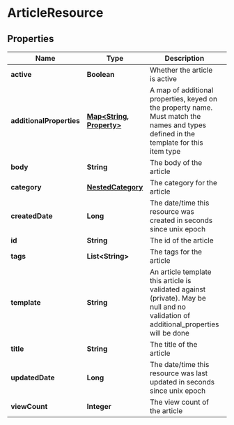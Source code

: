 
# ArticleResource

## Properties
Name | Type | Description | Notes
------------ | ------------- | ------------- | -------------
**active** | **Boolean** | Whether the article is active | 
**additionalProperties** | [**Map&lt;String, Property&gt;**](Property.md) | A map of additional properties, keyed on the property name.  Must match the names and types defined in the template for this item type |  [optional]
**body** | **String** | The body of the article | 
**category** | [**NestedCategory**](NestedCategory.md) | The category for the article | 
**createdDate** | **Long** | The date/time this resource was created in seconds since unix epoch |  [optional]
**id** | **String** | The id of the article |  [optional]
**tags** | **List&lt;String&gt;** | The tags for the article |  [optional]
**template** | **String** | An article template this article is validated against (private). May be null and no validation of additional_properties will be done |  [optional]
**title** | **String** | The title of the article | 
**updatedDate** | **Long** | The date/time this resource was last updated in seconds since unix epoch |  [optional]
**viewCount** | **Integer** | The view count of the article |  [optional]



